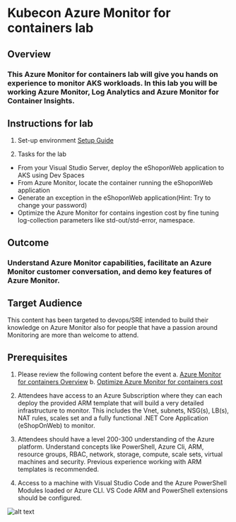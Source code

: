 # Kubecon Azure Monitor for containers lab

## Overview

### This Azure Monitor for containers lab will give you hands on experience to monitor AKS workloads. In this lab you will be working Azure Monitor, Log Analytics and Azure Monitor for Container Insights.

## Instructions for lab

1. Set-up environment [Setup Guide](https://github.com/rkuehfus/pre-ready-2019-H1/blob/master/Student/Guides/Deployment%20Setup%20Guide.docx?raw=true)

2. Tasks for the lab
  *  From your Visual Studio Server, deploy the eShoponWeb application to AKS using Dev Spaces
  *  From Azure Monitor, locate the container running the eShoponWeb application
  *  Generate an exception in the eShoponWeb application(Hint: Try to change your password)
  *  Optimize the Azure Monitor for contains ingestion cost by fine tuning log-collection parameters like std-out/std-error, namespace.

## Outcome

### Understand Azure Monitor capabilities, facilitate an Azure Monitor customer conversation, and demo key features of Azure Monitor.

## Target Audience

This content has been targeted to devops/SRE intended to build their knowledge on Azure Monitor also for people that have a passion around Monitoring are more than welcome to attend.

## Prerequisites
 1.	Please review the following content before the event
  a.  [Azure Monitor for containers Overview](https://docs.microsoft.com/azure/azure-monitor/insights/container-insights-overview)
  b.  [Optimize Azure Monitor for containers cost ](https://medium.com/microsoftazure/azure-monitor-for-containers-optimizing-data-collection-settings-for-cost-ce6f848aca32)

2.	Attendees have access to an Azure Subscription where they can each deploy the provided ARM template that will build a very detailed infrastructure to monitor.  This includes the Vnet, subnets, NSG(s), LB(s), NAT rules, scales set and a fully functional .NET Core Application (eShopOnWeb) to monitor.
3.	Attendees should have a level 200-300 understanding of the Azure platform.  Understand concepts like PowerShell, Azure Cli, ARM, resource groups, RBAC, network, storage, compute, scale sets, virtual machines and security.  Previous experience working with ARM templates is recommended.
4.	Access to a machine with Visual Studio Code and the Azure PowerShell Modules loaded or Azure CLI. VS Code ARM and PowerShell extensions should be configured.

![alt text](https://raw.githubusercontent.com/rkuehfus/pre-ready-2019-H1/master/monitoringhackdiagram.png)


